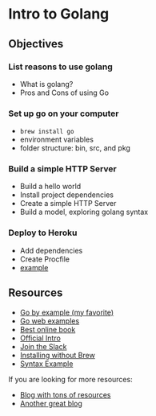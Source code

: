 # Intro to Golang

## Objectives

### List reasons to use golang
- What is golang?
- Pros and Cons of using Go

### Set up go on your computer
- `brew install go`
- environment variables
- folder structure: bin, src, and pkg

### Build a simple HTTP Server
- Build a hello world
- Install project dependencies
- Create a simple HTTP Server
- Build a model, exploring golang syntax

### Deploy to Heroku
- Add dependencies
- Create Procfile
- [example](https://pure-citadel-27686.herokuapp.com/)

## Resources

- [Go by example (my favorite)](https://gobyexample.com/)
- [Go web examples](https://gowebexamples.com/)
- [Best online book](https://www.golang-book.com/books/intro)
- [Official Intro](https://tour.golang.org/welcome/1)
- [Join the Slack](https://invite.slack.golangbridge.org/)
- [Installing without Brew](https://golang.org/doc/install)
- [Syntax Example](https://learnxinyminutes.com/docs/go/)

If you are looking for more resources:

- [Blog with tons of resources](https://www.calhoun.io/beginners/)
- [Another great blog](https://dave.cheney.net/resources-for-new-go-programmers)
